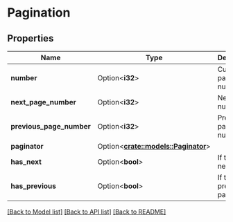 # Pagination

## Properties

Name | Type | Description | Notes
------------ | ------------- | ------------- | -------------
**number** | Option<**i32**> | Current page number | [optional]
**next_page_number** | Option<**i32**> | Next page number | [optional]
**previous_page_number** | Option<**i32**> | Previous page number | [optional]
**paginator** | Option<[**crate::models::Paginator**](Paginator.md)> |  | [optional]
**has_next** | Option<**bool**> | If there is a next page | [optional]
**has_previous** | Option<**bool**> | If there is a previous page | [optional]

[[Back to Model list]](../README.md#documentation-for-models) [[Back to API list]](../README.md#documentation-for-api-endpoints) [[Back to README]](../README.md)


